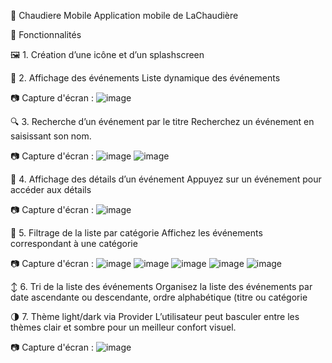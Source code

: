 📱 Chaudiere Mobile
Application mobile de LaChaudière

🚀 Fonctionnalités


🖼️ 1. Création d’une icône et d’un splashscreen



📅 2. Affichage des événements
Liste dynamique des événements

📷 Capture d'écran :
![image](https://github.com/user-attachments/assets/3264ca58-bdf9-4c3b-af60-2c063853c089)



🔍 3. Recherche d’un événement par le titre
Recherchez un événement en saisissant son nom.

📷 Capture d'écran :
![image](https://github.com/user-attachments/assets/031e51b0-a870-4e67-9905-8426db94f87d)
![image](https://github.com/user-attachments/assets/bef2e1f3-525c-4942-a141-eb444307809b)



📖 4. Affichage des détails d’un événement
Appuyez sur un événement pour accéder aux détails

📷 Capture d'écran :
![image](https://github.com/user-attachments/assets/89d2454d-b67b-4acc-b3e3-143fbd49e8fd)



🧩 5. Filtrage de la liste par catégorie
Affichez les événements correspondant à une catégorie

📷 Capture d'écran :
![image](https://github.com/user-attachments/assets/0af2a5df-b988-430b-8437-5ebe846b25da)
![image](https://github.com/user-attachments/assets/24627d8f-a2cd-46ba-94a4-a56fd481b4de)
![image](https://github.com/user-attachments/assets/03ed236f-6722-4167-89a2-ed9ed2999730)
![image](https://github.com/user-attachments/assets/ad179477-49a5-4731-9795-7cc0abf4ab87)
![image](https://github.com/user-attachments/assets/4d1a35bd-0d0b-45e6-890f-73c0973dc6e3)



↕️ 6. Tri de la liste des événements
Organisez la liste des événements par date ascendante ou descendante, ordre alphabétique (titre ou catégorie



🌗 7. Thème light/dark via Provider
L’utilisateur peut basculer entre les thèmes clair et sombre pour un meilleur confort visuel.

📷 Capture d'écran :
![image](https://github.com/user-attachments/assets/e33bc49f-fab7-4ab6-8c07-caf405385375)

